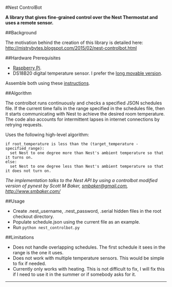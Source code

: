 #Nest ControlBot

**A library that gives fine-grained control over the Nest Thermostat and uses a remote sensor.**

##Background

The motivation behind the creation of this library is detailed here:
http://mistrybytes.blogspot.com/2015/02/nest-controlbot.html

##Hardware Prerequisites

* [Raspberry Pi](http://www.raspberrypi.org/).
* DS18B20 digital temperature sensor. I prefer the [long movable version](http://www.amazon.com/Vktech-DS18b20-Waterproof-Temperature-Transmitter/dp/B00CHEZ250/).

Assemble both using these [instructions](https://learn.adafruit.com/downloads/pdf/adafruits-raspberry-pi-lesson-11-ds18b20-temperature-sensing.pdf).

##Algorithm

The controlbot runs continuously and checks a specified JSON schedules file. If the current time
falls in the range specified in the schedules file, then it starts communicating with Nest to
achieve the desired room temperature. The code also accounts for intermittent lapses in internet
connections by retrying requests.

Uses the following high-level algorithm:
```
if root_temperature is less than the (target_temperature - specified_range):
  set Nest to one degree more than Nest's ambient temperature so that it turns on.
else:
  set Nest to one degree less than Nest's ambient temperature so that it does not turn on.
```
*The implementation talks to the Nest API by using a controlbot modified version of pynest by Scott M Baker, smbaker@gmail.com, http://www.smbaker.com/*

##Usage

* Create .nest_username, .nest_password, .serial hidden files in the root checkout directory.
* Populate schedule.json using the current file as an example.
* Run `python nest_controlbot.py`

##Limitations

* Does not handle overlapping schedules. The first schedule it sees in the range is the one it uses.
* Does not work with multiple temperature sensors. This would be simple to fix if needed.
* Currently only works with heating. This is not difficult to fix, I will fix this if I need to use it in the summer or if somebody asks for it.

---
